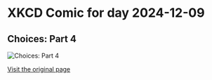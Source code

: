 
# XKCD Comic for day 2024-12-09

## Choices: Part 4

![Choices: Part 4](https://imgs.xkcd.com/comics/choices_part_4.jpg "Making out with yourself: now an official xkcd theme?  Troubling.")

[Visit the original page](https://xkcd.com/267/)
